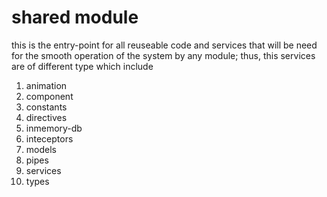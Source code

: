 # shared module
this is the entry-point for all reuseable code and services that will be need for the smooth operation of the system by any module; thus, this services are of different type which include
1. animation
2. component
3. constants
4. directives
5. inmemory-db
6. inteceptors
7. models
8. pipes
9. services
10. types